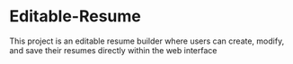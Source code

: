 # Editable-Resume
This project is an editable resume builder where users can create, modify, and save their resumes directly within the web interface
